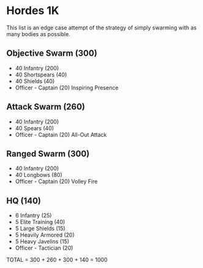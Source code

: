 # Hordes 1K

This list is an edge case attempt of the strategy of simply swarming with as many bodies as possible.

## Objective Swarm (300)

- 40 Infantry (200)
- 40 Shortspears (40)
- 40 Shields (40)
- Officer - Captain (20) Inspiring Presence

## Attack Swarm (260)

- 40 Infantry (200)
- 40 Spears (40)
- Officer - Captain (20) All-Out Attack

## Ranged Swarm (300)

- 40 Infantry (200)
- 40 Longbows (80)
- Officer - Captain (20) Volley Fire

## HQ (140)

- 6 Infantry (25)
- 5 Elite Training (40)
- 5 Large Shields (15)
- 5 Heavily Armored (20)
- 5 Heavy Javelins (15)
- Officer - Tactician (20)

TOTAL = 300 + 260 + 300 + 140 = 1000
